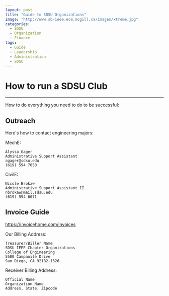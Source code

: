 ```yaml
---
layout: post
title: "Guide to SDSU Organizations"
image: "http://www.sb-ieee.ece.mcgill.ca/images/xtreme.jpg"
categories:
  - SDSU
  - Organization
  - Finance
tags:
  - Guide
  - Leadership
  - Administration
  - SDSU
---
```


# How to run a SDSU Club
---

How to do everything you need to do to be successful:


Outreach
---
Here's how to contact engineering majors:

MechE:
```
Alyssa Gager
Administrative Support Assistant
agager@sdsu.edu
(619) 594 7050
```
CivilE:
```
Nicole Brokaw
Administrative Support Assistant II
nbrokaw@mail.sdsu.edu
(619) 594 6071
```

Invoice Guide
---
https://invoicehome.com/invoices

Our Billing Address:  
```
Treasurer/Biller Name
SDSU IEEE Chapter Organizations
College of Engineering
5500 Campanile Drive
San Diego, CA 92182-1326
```
Receiver Billing Address:  
```
Official Name
Organization Name
Address, State, Zipcode
```
